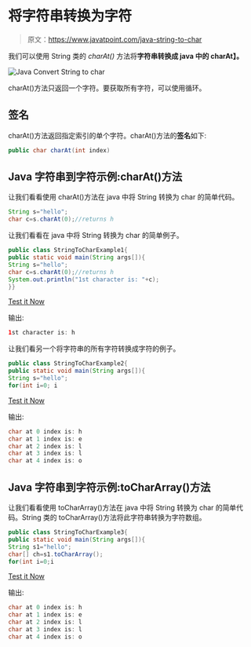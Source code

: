 # 将字符串转换为字符

> 原文：<https://www.javatpoint.com/java-string-to-char>

我们可以使用 String 类的 *charAt()* 方法将**字符串转换成 java 中的 charAt】。**

![Java Convert String to char](../img/caa303b099f9833cd97c51e761c5b860.png)

charAt()方法只返回一个字符。要获取所有字符，可以使用循环。

## 签名

charAt()方法返回指定索引的单个字符。charAt()方法的**签名**如下:

```java
public char charAt(int index)

```

## Java 字符串到字符示例:charAt()方法

让我们看看使用 charAt()方法在 java 中将 String 转换为 char 的简单代码。

```java
String s="hello";
char c=s.charAt(0);//returns h

```

让我们看看在 java 中将 String 转换为 char 的简单例子。

```java
public class StringToCharExample1{
public static void main(String args[]){
String s="hello";
char c=s.charAt(0);//returns h
System.out.println("1st character is: "+c);
}}

```

[Test it Now](https://compiler.javatpoint.com/opr/test.jsp?filename=StringToCharExample1)

输出:

```java
1st character is: h

```

让我们看另一个将字符串的所有字符转换成字符的例子。

```java
public class StringToCharExample2{
public static void main(String args[]){
String s="hello";  
for(int i=0; i
```

[Test it Now](https://compiler.javatpoint.com/opr/test.jsp?filename=StringToCharExample2)

输出:

```java
char at 0 index is: h
char at 1 index is: e
char at 2 index is: l
char at 3 index is: l
char at 4 index is: o

```

## Java 字符串到字符示例:toCharArray()方法

让我们看看使用 toCharArray()方法在 java 中将 String 转换为 char 的简单代码。String 类的 toCharArray()方法将此字符串转换为字符数组。

```java
public class StringToCharExample3{
public static void main(String args[]){
String s1="hello";  
char[] ch=s1.toCharArray();  
for(int i=0;i
```

[Test it Now](https://compiler.javatpoint.com/opr/test.jsp?filename=StringToCharExample3)

输出:

```java
char at 0 index is: h
char at 1 index is: e
char at 2 index is: l
char at 3 index is: l
char at 4 index is: o

```